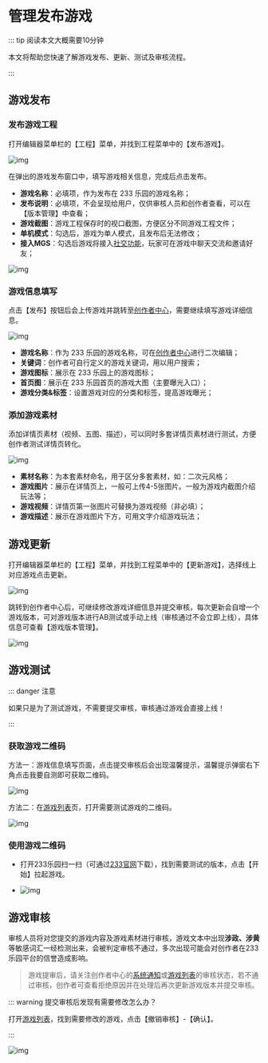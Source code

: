 # 管理发布游戏

::: tip 阅读本文大概需要10分钟

本文将帮助您快速了解游戏发布、更新、测试及审核流程。

:::

## 游戏发布

### 发布游戏工程

打开编辑器菜单栏的【工程】菜单，并找到工程菜单中的【发布游戏】。

![img](https://arkimg.ark.online/1684027758538-10.webp)

在弹出的游戏发布窗口中，填写游戏相关信息，完成后点击发布。

- **游戏名称**：必填项，作为发布在 233 乐园的游戏名称；
- **发布说明**：必填项，不会呈现给用户，仅供审核人员和创作者查看，可以在【版本管理】中查看；
- **游戏截图**：游戏工程保存时的视口截图，方便区分不同游戏工程文件；
- **单机模式**：勾选后，游戏为单人模式，且发布后无法修改；
- **接入MGS**：勾选后游戏将接入[社交功能](https://docs.ark.online/Editor/UseMGS.html)，玩家可在游戏中聊天交流和邀请好友；

![img](https://arkimg.ark.online/1684027758537-1.webp)

### 游戏信息填写

点击【发布】按钮后会上传游戏并跳转至[创作者中心](https://portal.ark.online/#/admin/game-list)，需要继续填写游戏详细信息。

![img](https://arkimg.ark.online/1684027758537-2.webp)

- **游戏名称**：作为 233 乐园的游戏名称，可在[创作者中心](https://portal.ark.online/#/admin/game-list)进行二次编辑；
- **关键词**：创作者可自行定义的游戏关键词，用以用户搜索；
- **游戏图标**：展示在 233 乐园上的游戏图标；
- **首页图**：展示在 233 乐园首页的游戏大图（主要曝光入口）；
- **游戏分类&标签**：设置游戏对应的分类和标签，提高游戏曝光；

### 添加游戏素材

添加详情页素材（视频、五图、描述），可以同时多套详情页素材进行测试，方便创作者测试详情页转化。

![img](https://arkimg.ark.online/1684027758537-3.webp)

- **素材名称**：为本套素材命名，用于区分多套素材，如：二次元风格；
- **游戏图片**：展示在详情页上，一般可上传4-5张图片。一般为游戏内截图介绍玩法等；
- **游戏视频**：详情页第一张图片可替换为游戏视频（非必填）；
- **游戏描述**：展示在游戏图片下方，可用文字介绍游戏玩法；

## 游戏更新

打开编辑器菜单栏的【工程】菜单，并找到工程菜单中的【更新游戏】，选择线上对应游戏点击更新。

![img](https://arkimg.ark.online/1684027758537-4.webp)

跳转到创作者中心后，可继续修改游戏详细信息并提交审核，每次更新会自增一个游戏版本，可对游戏版本进行AB测试或手动上线（审核通过不会立即上线），具体信息可查看【游戏版本管理】。

![img](https://arkimg.ark.online/1684027758537-5.webp)

## 游戏测试

::: danger 注意

如果只是为了测试游戏，不需要提交审核，审核通过游戏会直接上线！

:::

### 获取游戏二维码

方法一：游戏信息填写页面，点击提交审核后会出现温馨提示，温馨提示弹窗右下角点击我要自测即可获取二维码。

![img](https://arkimg.ark.online/1684027758537-6.webp)

方法二：在[游戏列表](https://portal.ark.online/#/admin/game-list)页，打开需要测试游戏的二维码。

![img](https://arkimg.ark.online/1684027758537-7.webp)

### 使用游戏二维码

- 打开233乐园扫一扫（可通过[233官网](https://www.233leyuan.com/)下载），找到需要测试的版本，点击【开始】拉起游戏。

- ![img](https://arkimg.ark.online/1684027758538-8.gif)

## 游戏审核

审核人员将对您提交的游戏内容及游戏素材进行审核，游戏文本中出现**涉政、涉黄**等敏感词汇一经检测出来，会被判定审核不通过，多次出现可能会对创作者在233乐园平台的信誉造成影响。

> 游戏提审后，请关注创作者中心的[系统通知](https://portal.ark.online/#/admin/stand-insider-letter)或[游戏列表](https://portal.ark.online/#/admin/game-list)的审核状态，若不通过审核，创作者可查看拒绝原因并在处理后再次更新游戏版本并提交审核。

::: warning 提交审核后发现有需要修改怎么办？

打开[游戏列表](https://portal.ark.online/#/admin/game-list)，找到需要修改的游戏，点击【撤销审核】-【确认】。

:::

![img](https://arkimg.ark.online/1684027758538-9.webp)